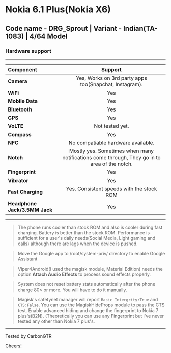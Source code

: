 # Nokia 6.1 Plus(Nokia X6)
## Code name - DRG_Sprout | Variant - Indian(TA-1083) | 4/64 Model

### Hardware support
----------------------------------------------------------------------------------------------------------------------------

Component      | Support
:---------------|:--------------------------------------------------------------------------------------------: |
**Camera**         | Yes, Works on 3rd party apps too(Snapchat, Instagram).                                         |
**WiFi**           | Yes                                                                                            |
**Mobile Data**    | Yes                                                                                            |
**Bluetooth**      | Yes                                                                                |
**GPS**            | Yes                                        |
**VoLTE**          | Not tested yet.                                                                                |
**Compass**        | Yes                                                                                            |
**NFC**            | No compatiable hardware available.                                                             |
**Notch**          | Mostly yes. Sometimes when many notifications come through, They go in to area of the notch.   |
**Fingerprint**    | Yes                                                                                            |
**Vibrator**       | Yes                                                                                            |
**Fast Charging**  | Yes. Consistent speeds with the stock ROM                                                      |
**Headphone Jack/3.5MM Jack** | Yes |
---------------------------------------------------------------------------------------------------------------------------
>The phone runs cooler than stock ROM and also is cooler during fast charging. Battery is better than the stock ROM. Performance is sufficient for a user's daily needs(Social Media, Light gaming and calls) although there are lags when the device is pushed.

>Move the Google app to /root/system-priv/ directory to enable Google Assistant

>Viper4Android(I used the magisk module, Material Edition) needs the option **Attach Audio Effects** to process sound effects properly.

>System does not reset battery stats automatically after the phone charge 80> or more. You will have to do it manually.

>Magisk's safetynet manager will report ```Basic Intergrity:True``` and ```CTS:False```. You can use the MagiskHideProps module to pass the CTS test. Enable advanced hiding and change the fingerprint to Nokia 7 plus's(B2N). (Theoretically you can use any Fingerprint but i've never tested any other than Nokia 7 plus's.
---------------------------------------------------------------------------------------------------------------------------
Tested by CarbonGTR

Cheers!
